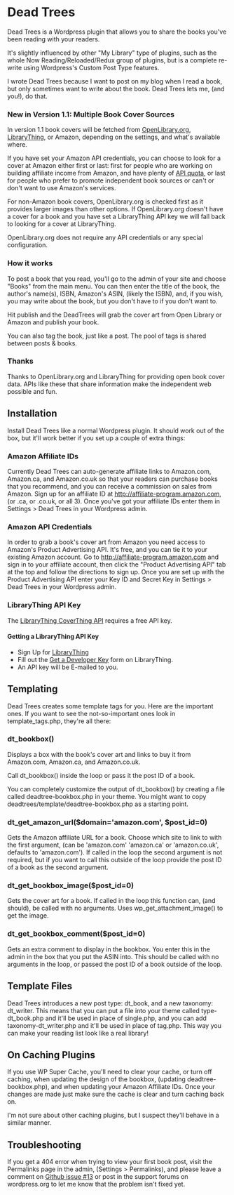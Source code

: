 # Dead Trees
Dead Trees is a Wordpress plugin that allows you to share the books you've been reading with your readers.

It's slightly influenced by other "My Library" type of plugins, such as the whole Now Reading/Reloaded/Redux group of plugins, but is a complete re-write using Wordpress's Custom Post Type features.

I wrote Dead Trees because I want to post on my blog when I read a book, but only sometimes want to write about the book. Dead Trees lets me, (and you!), do that.

### New in Version 1.1: Multiple Book Cover Sources

In version 1.1 book covers will be fetched from [OpenLibrary.org](https://openlibrary.org/), [LibraryThing](https://www.librarything.com/), or Amazon, depending on the settings, and what's available where.

If you have set your Amazon API credentials, you can choose to look for a cover at Amazon either first or last: first for people who are working on building affiliate income from Amazon, and have plenty of [API quota](https://docs.aws.amazon.com/AWSECommerceService/latest/DG/TroubleshootingApplications.html#efficiency-guidelines), or last for people who prefer to promote independent book sources or can't or don't want to use Amazon's services.

For non-Amazon book covers, OpenLibrary.org is checked first as it provides larger images than other options. If OpenLibrary.org doesn't have a cover for a book and you have set a LibraryThing API key we will fall back to looking for a cover at LibraryThing.

OpenLibrary.org does not require any API credentials or any special configuration.

### How it works
To post a book that you read, you'll go to the admin of your site and choose "Books" from the main menu. You can then enter the title of the book, the author's name(s), ISBN, Amazon's ASIN, (likely the ISBN), and, if you wish, you may write about the book, but you don't have to if you don't want to. 

Hit publish and the DeadTrees will grab the cover art from Open Library or Amazon and publish your book.

You can also tag the book, just like a post. The pool of tags is shared between posts & books.

### Thanks

Thanks to OpenLibrary.org and LibraryThing for providing open book cover data. APIs like these that share information make the independent web possible and fun. 

## Installation
Install Dead Trees like a normal Wordpress plugin. It should work out of the box, but it'll work better if you set up a couple of extra things:

### Amazon Affiliate IDs
Currently Dead Trees can auto-generate affiliate links to Amazon.com, Amazon.ca, and Amazon.co.uk so that your readers can purchase books that you recommend, and you can receive a commission on sales from Amazon. Sign up for an affiliate ID at http://affiliate-program.amazon.com, (or .ca, or .co.uk, or all 3). Once you've got your affiliate IDs enter them in Settings > Dead Trees in your Wordpress admin.

### Amazon API Credentials
In order to grab a book's cover art from Amazon you need access to Amazon's Product Advertising API. It's free, and you can tie it to your existing Amazon account. Go to http://affiliate-program.amazon.com and sign in to your affiliate account, then click the "Product Advertising API" tab at the top and follow the directions to sign up. Once you are set up with the Product Advertising API enter your Key ID and Secret Key in Settings > Dead Trees in your Wordpress admin.

### LibraryThing API Key
The [LibraryThing CoverThing API](https://blog.librarything.com/main/2008/08/a-million-free-covers-from-librarything/) requires a free API key. 

#### Getting a LibraryThing API Key
- Sign Up for [LibraryThing](https://www.librarything.com/)
- Fill out the [Get a Developer Key](https://www.librarything.com/services/keys.php) form on LibraryThing.
- An API key will be E-mailed to you.

## Templating
Dead Trees creates some template tags for you. Here are the important ones. If you want to see the not-so-important ones look in template_tags.php, they're all there:

### dt_bookbox()
Displays a box with the book's cover art and links to buy it from Amazon.com, Amazon.ca, and Amazon.co.uk.

Call dt_bookbox() inside the loop or pass it the post ID of a book.

You can completely customize the output of dt_bookbox() by creating a file called deadtree-bookbox.php in your theme. You might want to copy deadtrees/template/deadtree-bookbox.php as a starting point.

### dt_get_amazon_url($domain='amazon.com', $post_id=0)
Gets the Amazon affiliate URL for a book.
Choose which site to link to with the first argument, (can be 'amazon.com' 'amazon.ca' or 'amazon.co.uk', defaults to 'amazon.com'). If called in the loop the second argument is not required, but if you want to call this outside of the loop provide the post ID of a book as the second argument.

### dt_get_bookbox_image($post_id=0)
Gets the cover art for a book. If called in the loop this function can, (and should), be called with no arguments. Uses wp_get_attachment_image() to get the image.

### dt_get_bookbox_comment($post_id=0)
Gets an extra comment to display in the bookbox. You enter this in the admin in the box that you put the ASIN into. This should be called with no arguments in the loop, or passed the post ID of a book outside of the loop.

## Template Files
Dead Trees introduces a new post type: dt_book, and a new taxonomy: dt_writer. This means that you can put a file into your theme called type-dt_book.php and it'll be used in place of single.php, and you can add taxonomy-dt_writer.php and it'll be used in place of tag.php. This way you can make your reading list look like a real library!

## On Caching Plugins
If you use WP Super Cache, you'll need to clear your cache, or turn off caching, when updating the design of the bookbox, (updating deadtree-bookbox.php), and when updating your Amazon Affiliate IDs. Once your changes are made just make sure the cache is clear and turn caching back on.

I'm not sure about other caching plugins, but I suspect they'll behave in a similar manner.

## Troubleshooting
If you get a 404 error when trying to view your first book post, visit the Permalinks page in the admin, (Settings > Permalinks), and please leave a comment on [Github issue #13](https://github.com/jbeales/DeadTrees/issues/13) or post in the support forums on wordpress.org to let me know that the problem isn't fixed yet.